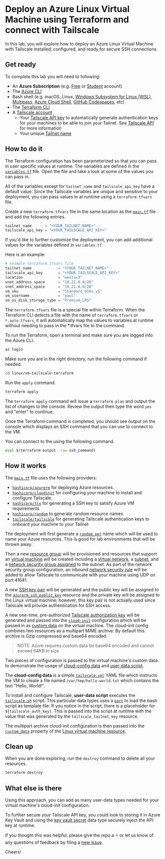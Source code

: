 # Deploy an Azure Linux Virtual Machine using Terraform and connect with Tailscale

In this lab, you will explore how to deploy an Azure Linux Virtual Machine with Tailscale installed, configured, and ready for secure SSH connections.

## Get ready

To complete this lab you will need to following:

- An **Azure Subscription** (e.g. [Free](https://aka.ms/azure-free-account) or [Student](https://aka.ms/azure-student-account) account)
- The [Azure CLI](https://docs.microsoft.com/cli/azure/install-azure-cli)
- Bash shell (e.g. macOS, Linux, [Windows Subsystem for Linux (WSL)](https://docs.microsoft.com/windows/wsl/about), [Multipass](https://multipass.run/), [Azure Cloud Shell](https://docs.microsoft.com/azure/cloud-shell/quickstart), [GitHub Codespaces](https://github.com/features/codespaces), etc)
- The [Terraform CLI](https://www.terraform.io/downloads)
- A [Tailscale account](https://login.tailscale.com/start)
  - Your [Tailscale API key](https://login.tailscale.com/admin/settings/keys) to automatically generate authentication keys for your machines to be able to join your Tailnet. See [Tailscale API](https://tailscale.com/kb/1101/api/?q=api%20key) for more information
  - Your unique [Tailnet name](https://tailscale.com/kb/1217/tailnet-name/)

## How to do it

The Terraform configuration has been parameterized so that you can pass in user specific values at runtime. The variables are defined in the [`variables.tf`](./variables.tf) file. Open the file and take a look at some of the values you can pass in.

All of the variables except for `tailnet_name` and `tailscale_api_key` have a default value. Since the Tailscale variables are unique and sensitive to your deployment, you can pass values in at runtime using a `terraform.tfvars` file.

Create a new `terraform.tfvars` file in the same location as the [`main.tf`](./main.tf) file and add the following entries.

```terraform
tailnet_name      = "<YOUR_TAILNET_NAME>"
tailscale_api_key = "<YOUR_TAILSCALE_API_KEY>"
```

If you'd like to further customize the deployment, you can add additional values for the variables defined in `variables.tf`.

Here is an example:

```terraform
# example terraform.tfvars file
tailnet_name            = "<YOUR_TAILNET_NAME>"
tailscale_api_key       = "<YOUR_TAILSCALE_API_KEY>"
location                = "westus3"
vnet_address_space      = "10.21.0.0/28"
snet_address_space      = "10.21.0.0/28"
vm_sku                  = "Standard_D16s_v5"
vm_username             = "paul"
vm_os_disk_storage_type = "Premium_LRS"
```

The `terraform.tfvars` file is a special file within Terraform. When the Terraform CLI detects a file with the name of `terraform.tfvars` or `*.auto.tfvars`, it will automatically map the values to variables at runtime without needing to pass in the *.tfvars file to the command.

To run the Terraform, open a terminal and make sure you are logged into the Azure CLI.

```bash
az login
```

Make sure you are in the right directory, run the following command if needed.

```bash
cd linux/vm-tailscale-terraform 
```

Run the `apply` command.

```bash
terraform apply
```

The `terraform apply` command will issue a `terraform plan` and output the list of changes to the console. Review the output then type the word `yes` and "enter" to continue.

Once the Terraform command is completed, you should see output on the console which displays an SSH command that you can use to connect to the VM.

You can connect to the using the following command.

```bash
eval $(terraform output -raw ssh_command)
```

## How it works

The [`main.tf`](./main.tf) file uses the following providers:

- [`hashicorp/azurerm`](https://registry.terraform.io/providers/hashicorp/azurerm/latest/docs) for deploying Azure resources.
- [`hashicorp/cloudinit`](https://registry.terraform.io/providers/hashicorp/cloudinit/latest/docs) for configuring your machine to install and configure Tailscale.
- [`hashicorp/tls`](https://registry.terraform.io/providers/hashicorp/tls/latest/docs) for generating a SSH key to satisfy Azure VM requirements
- [`hashicorp/random`](https://registry.terraform.io/providers/hashicorp/random/latest/docs) to generate random resource names
- [`tailscale/tailscale`](https://registry.terraform.io/providers/tailscale/tailscale/latest/docs) for generating Tailscale authentication keys to onboard your machine to your Tailnet

The deployment will first generate a [`random_pet`](https://registry.terraform.io/providers/hashicorp/random/latest/docs/resources/pet) name which will be used to name your Azure resources. This is good for lab environments that will be thrown away.

Then a new [resource group](https://registry.terraform.io/providers/hashicorp/azurerm/latest/docs/resources/resource_group) will be provisioned and resources that support an [virtual machine](https://registry.terraform.io/providers/hashicorp/azurerm/latest/docs/resources/linux_virtual_machine) will be created including a [virtual network](https://registry.terraform.io/providers/hashicorp/azurerm/latest/docs/resources/virtual_network), a [subnet](https://registry.terraform.io/providers/hashicorp/azurerm/latest/docs/resources/subnet), and a [network security group assigned](https://registry.terraform.io/providers/hashicorp/azurerm/latest/docs/resources/network_security_group) to the subnet. As part of the network security group configuration, an inbound [network security rule](https://registry.terraform.io/providers/hashicorp/azurerm/latest/docs/resources/network_security_group#security_rule) will be added to allow Tailscale to communicate with your machine using UDP on port 41641.

A new [SSH key pair](https://registry.terraform.io/providers/hashicorp/tls/latest/docs/resources/private_key) will be generated and the public key will be assigned to the [`azurerm_ssh_public_key`](https://registry.terraform.io/providers/hashicorp/azurerm/latest/docs/resources/ssh_public_key) resource and the private key will be assigned to the Linux virtual machine; however, this key pair is not actually used since Tailscale will provide authentication for SSH access.

A new one-time, pre-authorized [Tailscale authorization key](https://registry.terraform.io/providers/tailscale/tailscale/latest/docs/resources/tailnet_key) will be generated and passed into the [`cloud-init`](https://registry.terraform.io/providers/hashicorp/cloudinit/latest/docs/data-sources/cloudinit_config) configuration which will be passed in as [custom data](https://learn.microsoft.com/azure/virtual-machines/custom-data) on the virtual machine. The cloud-init config combines two resources as a multipart MIME archive. By default this archive is Gzip compressed and base64 encoded.

> NOTE: Azure requires custom data be base64 encoded and cannot exceed 64KB in size.

Two pieces of configuration is passed to the virtual machine's custom data to demonstrate the usage of [cloud-config data](https://cloudinit.readthedocs.io/en/latest/topics/format.html#cloud-config-data) and [user-data script](https://cloudinit.readthedocs.io/en/latest/topics/format.html#user-data-script).

The **cloud-config data** is a simple [`tailscale.yml`](./tailscale.yml) YAML file which instructs the VM to create a file named `/var/tmp/hello-world.txt` which contains the text "Hello, World!".

To install and configure Tailscale, **user-data script** executes the [`tailscale.sh`](./tailscale.sh) script. This particular data types uses a [`part`](https://registry.terraform.io/providers/hashicorp/cloudinit/latest/docs/data-sources/cloudinit_config#part) to load the bash script as template file. If you notice in the script, there is a placeholder for `${tailscale_auth_key}`. This is passed into the script at runtime with the value that was generated by the `tailscale_tailnet_key` resource.

The multipart archive cloud-init configuration is then passed into the [`custom_data`](https://registry.terraform.io/providers/hashicorp/azurerm/latest/docs/resources/linux_virtual_machine#custom_data) property of the [Linux virtual machine resource](https://registry.terraform.io/providers/hashicorp/azurerm/latest/docs/resources/linux_virtual_machine).

## Clean up

When you are done exploring, run the `destroy` command to delete all your resources.

```bash
terraform destroy
```

## What else is there

Using this approach, you can add as many user-data types needed for your virtual machine's cloud-init configuration.

To further secure your Tailscale API key, you could look to storing it in Azure Key Vault and using the [key vault secret](https://registry.terraform.io/providers/hashicorp/azurerm/latest/docs/data-sources/key_vault_secret) data type securely inject the API key at runtime.

If you thought this was helpful, please give the repo a ⭐️ or let us know of any questions of feedback by filing a [new issue](https://github.com/Azure-Samples/azure-opensource-labs/issues/new).

Cheers!

